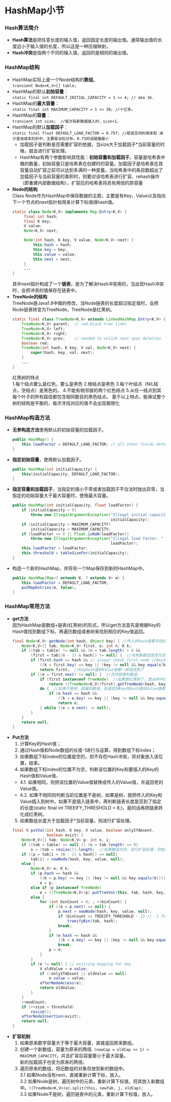 # HashMap小节  
### Hash算法简介
- **Hash算法**是把任意长度的输入值，返回固定长度的输出值。通常输出值的长度远小于输入值的长度，所以这是一种压缩映射。
- **Hash冲突**是指两个不同的输入值，返回的是相同的输出值。  

### HashMap结构  
- HashMap实际上是一个Node结构的**数组**。  
 `transient Node<K,V>[] table;`   
- HashMap的默认**初始容量**：  
  `static final int DEFAULT_INITIAL_CAPACITY = 1 << 4; // aka 16.`
- HashMap的**最大容量**：  
  `static final int MAXIMUM_CAPACITY = 1 << 30; //十亿多。`
- HashMap的**容量**：  
  `transient int size;  //每次有新数据插入时，size+1。`
- HashMap的默认**加载因子**：  
  `static final float DEFAULT_LOAD_FACTOR = 0.75f; //提高空间利用率和 减少查询成本的折中，主要是泊松分布，0.75的话碰撞最小`  
  - 加载因子是判断是否需要扩容的依据，当size大于加载因子*当前容量的时候，就会进行扩容处理。  
  - HashMap有两个参数影响其性能：**初始容量和加载因子**。容量是哈希表中桶的数量，初始容量只是哈希表在创建时的容量。加载因子是哈希表在其容量自动扩容之前可以达到多满的一种度量。当哈希表中的条目数超出了加载因子与当前容量的乘积时，则要对该哈希表进行扩容、rehash操作（即重建内部数据结构），扩容后的哈希表将具有两倍的原容量  
- **Node的结构**  
  Class Node作为HashMap中保存数据的主题，主要是有Key，Value以及指向下一个节点的next指针和用来计算下标值得hash值。
   ```java
   static class Node<K,V> implements Map.Entry<K,V> {
        final int hash;
        final K key;
        V value;
        Node<K,V> next;

        Node(int hash, K key, V value, Node<K,V> next) {
            this.hash = hash;
            this.key = key;
            this.value = value;
            this.next = next;
        }
		...
   }
   ``` 
  其中next指针构成了一个**链表**，是为了解决Hash冲突用的，当出现Hash冲突时，会把冲突的值保存在链表中。 
- **TreeNode的结构**   
  TreeNode是Java1.8中做的修改，当Node链表的长度超过指定值时，会把Node链表转变为TreeNode，TreeNode是红黑树。
	```java
	static final class TreeNode<K,V> extends LinkedHashMap.Entry<K,V> {
        TreeNode<K,V> parent;  // red-black tree links
        TreeNode<K,V> left;
        TreeNode<K,V> right;
        TreeNode<K,V> prev;    // needed to unlink next upon deletion
        boolean red;
        TreeNode(int hash, K key, V val, Node<K,V> next) {
            super(hash, key, val, next);
        }
		...
	}
	```
	红黑树的特点  
  1.每个结点要么是红色，要么是黑色
  2.根结点是黑色
  3.每个叶结点（NIL结点，空结点）是黑色的。
  4.不能有相邻接的两个红色结点
  5.从任一结点到其每个叶子的所有路径都包含相同数目的黑色结点。
  基于以上特点，能保证整个树的结构是平衡的，每次寻找对应的值不会出现极限化  
### HashMap构造方法
- **无参构造方法**使用默认的初始容量的加载因子。
    ```java
    public HashMap() {
        this.loadFactor = DEFAULT_LOAD_FACTOR; // all other fields defaulted
    }
    ```
- **指定初始容量**，使用默认加载因子。
	```java
	public HashMap(int initialCapacity) {
        this(initialCapacity, DEFAULT_LOAD_FACTOR);
    }
	```
- **指定容量和加载因子**，当指定的值小于零或者加载因子不合法时抛出异常，当指定的初始容量大于最大容量时，使用最大容量。
	```java
	public HashMap(int initialCapacity, float loadFactor) {
        if (initialCapacity < 0)
            throw new IllegalArgumentException("Illegal initial capacity: " +
                                               initialCapacity);
        if (initialCapacity > MAXIMUM_CAPACITY)
            initialCapacity = MAXIMUM_CAPACITY;
        if (loadFactor <= 0 || Float.isNaN(loadFactor))
            throw new IllegalArgumentException("Illegal load factor: " +
                                               loadFactor);
        this.loadFactor = loadFactor;
        this.threshold = tableSizeFor(initialCapacity);
    }
	```
- 构造一个新的HashMap，并将另一个Map保存到新的HashMap中。
	```java
	public HashMap(Map<? extends K, ? extends V> m) {
        this.loadFactor = DEFAULT_LOAD_FACTOR;
        putMapEntries(m, false);
    }
	```
### HashMap常用方法
- **get方法**  
  因为HashMap是数组+链表(红黑树)的形式，所以get方法首先是根据Key的Hash值找到数组下标，再遍历数组或者树来找到相应的Key值返回。
	```java
	final Node<K,V> getNode(int hash, Object key) { //传入的hash是要寻找的Key的Hash（getNode(hash(key), key)）
        Node<K,V>[] tab; Node<K,V> first, e; int n; K k;
        if ((tab = table) != null && (n = tab.length) > 0 &&
            (first = tab[(n - 1) & hash]) != null) {  //先判断数组是否为空，再判断这个Key的Hash对应的数组位置是否为空
            if (first.hash == hash && // always check first node //Key的Hash值判断
                ((k = first.key) == key || (key != null && key.equals(k))))  //Key的Value值判断
                return first;  //KeyHash值和Value值都一样就找到了
            if ((e = first.next) != null) {  //否则就便利数组
                if (first instanceof TreeNode)  //如果是红黑树了，就从树中找
                    return ((TreeNode<K,V>)first).getTreeNode(hash, key);
                do {  //如果不是树，就遍历数组，知道找到Key的Hash值和Value值都一样的对象。
                    if (e.hash == hash &&
                        ((k = e.key) == key || (key != null && key.equals(k))))
                        return e;
                } while ((e = e.next) != null);
            }
        }
        return null;
    }
	```
- **Put方法**  
  1. 计算Key的Hash值；  
  2. 通过Hash值和Node数组的长度-1进行与运算，得到数组下标index；  
  3. 如果数组下标index的位置是空的，则不存在Hash冲突，将对象放入该位置，结束。  
  4. 如果数组下标index的位置不为空，判断该位置的Key和要插入的Key的Hash值和Value值，  
  - 4.1. 如果相同，则把该位置的Value值替换成传入的Value值，并返回老的Value值。 
  - 4.2. 如果不相同则判断当前位置是不是树，如果是树，就把传入的Key和Value插入到树中。如果不是插入链表中，再判断链表长度是否到了指定的长度(static final int TREEIFY_THRESHOLD = 8;)，是的话再把链表转化成红黑树。  
  5. 如果数组长度大于加载因子*当前容量，则进行扩容处理。  	
	```java
	final V putVal(int hash, K key, V value, boolean onlyIfAbsent,
                   boolean evict) {
        Node<K,V>[] tab; Node<K,V> p; int n, i;
        if ((tab = table) == null || (n = tab.length) == 0)
            n = (tab = resize()).length;  //如果数组为空，进行扩容处理，初始化HashMap
        if ((p = tab[i = (n - 1) & hash]) == null)
            tab[i] = newNode(hash, key, value, null);
        else {
            Node<K,V> e; K k;
            if (p.hash == hash &&
                ((k = p.key) == key || (key != null && key.equals(k))))
                e = p;
            else if (p instanceof TreeNode)
                e = ((TreeNode<K,V>)p).putTreeVal(this, tab, hash, key, value);
            else {
                for (int binCount = 0; ; ++binCount) {
                    if ((e = p.next) == null) {
                        p.next = newNode(hash, key, value, null);
                        if (binCount >= TREEIFY_THRESHOLD - 1) // -1 for 1st
                            treeifyBin(tab, hash);
                        break;
                    }
                    if (e.hash == hash &&
                        ((k = e.key) == key || (key != null && key.equals(k))))
                        break;
                    p = e;
                }
            }
            if (e != null) { // existing mapping for key
                V oldValue = e.value;
                if (!onlyIfAbsent || oldValue == null)
                    e.value = value;
                afterNodeAccess(e);
                return oldValue;
            }
        }
        ++modCount;
        if (++size > threshold)
            resize();
        afterNodeInsertion(evict);
        return null;
    }
	```  
- **扩容机制**  
  1. 如果原来数字容量大于等于最大容量，直接返回原来数组。  
  2. 创建一个新数组，容量为原来的两倍. `(newCap = oldCap << 1) < MAXIMUM_CAPACITY`，并且扩容后容量要小于最大容量。  
     新的加载因子也变为原来的两倍。  
  3. 遍历原来的数组，将旧数组的对象存放到新的数组中。  
    3.1 如果Node没有next，直接重新计算下标，放入。  
    3.2 如果Node是树，遍历树中的元素，重新计算下标值，将其放入新数组中。`((TreeNode<K,V>)e).split(this, newTab, j, oldCap);`  
    3.3 如果Node不是树，遍历链表中的元素，重新计算下标值，放入。
	






